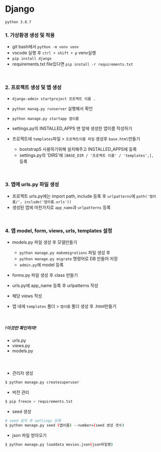 # Django 

`python 3.8.7`

### 1. 가상환경 생성 및 적용

- git bash에서 `python -m venv venv`
- vscode 실행 후 `ctrl + shift + p`  venv실행
- `pip install django` 
- requirements.txt file있다면 `pip install -r requirements.txt`

 <br>

### 2. 프로젝트 생성 및 앱 생성

- `django-admin startproject 프로젝트 이름 .`
- `python manag.py runserver` 실행해서 확인
- `python manage.py startapp 앱이름`

- settings.py의 INSTALLED_APPS  맨 앞에 생성한 앱이름 작성하기
- 프로젝트에 `templates`파일 > `프로젝트이름 파일` 생성후 `base.html`만들기
  - bootstrap5 사용하기위해 설치해주고 INSTALLED_APPS에 등록
  - settings.py의 'DIRS'에 `[BASE_DIR / '프로젝트 이름' / 'templates',],` 등록

<br>

### 3. 앱에 urls.py 파일 생성

- 프로젝트 urls.py에는 import path, include 등록 후 `urlpatterns`에 `path('앱이름/', include('앱이름.urls'))`
- 생성된 앱에 마찬가지로 `app_name`과 `urlpatterns` 등록

<br>

### 4. 앱 model, form, views, urls, templates 설정

- models.py 파일 생성 후 모델만들기
  - `python manage.py makemigrations` 파일 생성 후
  - `python manage.py migrate` 명령어로 DB 만들어 저장
  - `admin.py`에 model 등록
- forms.py 파일 생성 후 class 만들기
- urls.py에 app_name 등록 후 urlpatterns 작성
- 해당 views 작성
- 앱 내에 `templates` 폴더 > `앱이름` 폴더 생성 후 .html만들기

  <br>

##### !이것만 확인하자!

- urls.py
- views.py
- models.py

<br>

### #

- 관리자 생성 

```bash
$ python manage.py createsuperuser
```

- 버전 관리

```bash
$ pip freeze > requirements.txt
```

- seed 생성

```bash
# seed 설치 후 settings 등록
$ python manage.py seed (앱이름) --number=(seed 생성 갯수)
```

- json 파일 받아오기

```bash
$ python manage.py loaddata movies.json(json파일명)
```

